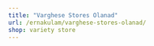 ```yaml
---
title: "Varghese Stores Olanad"
url: /ernakulam/varghese-stores-olanad/
shop: variety store
---
```

